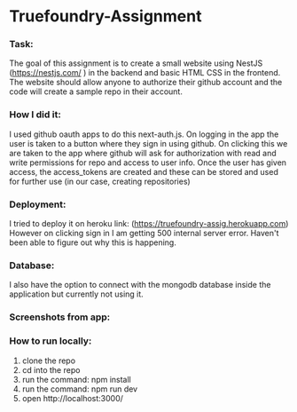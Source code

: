 # Truefoundry-Assignment

### Task:
The goal of this assignment is to create a small website using NestJS (https://nestjs.com/ ) in the backend and basic HTML CSS in the frontend. The website should allow anyone to authorize their github account and the code will create a sample repo in their account.

### How I did it:
I used github oauth apps to do this next-auth.js.
On logging in the app the user is taken to a button where they sign in using github. On clicking this we are taken to the app where github will ask for authorization with read and write permissions for repo and access to user info. 
Once the user has given access, the access_tokens are created and these can be stored and used for further use (in our case, creating repositories)

### Deployment:
I tried to deploy it on heroku link: (https://truefoundry-assig.herokuapp.com)
However on clicking sign in I am getting 500 internal server error. Haven't been able to figure out why this is happening.

### Database:
I also have the option to connect with the mongodb database inside the application but currently not using it. 

### Screenshots from app:

### How to run locally:
1. clone the repo
2. cd into the repo
3. run the command:  npm install
4. run the command: npm run dev
5. open http://localhost:3000/
